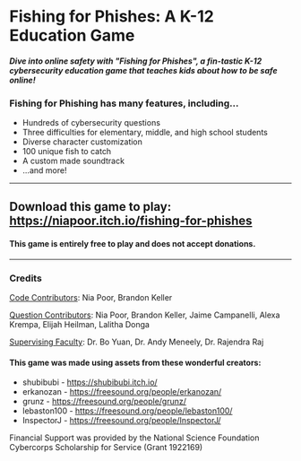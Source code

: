 # Fishing for Phishes: A K-12 Education Game

<h4><em>Dive into online safety with "Fishing for Phishes", a fin-tastic K-12 cybersecurity education game that teaches kids about how to be safe online!</em></h4>
<h3>Fishing for Phishing has many features, including...
  </h3>
<ul><li>Hundreds of cybersecurity questions
</li><li>Three difficulties for elementary, middle, and high school students
</li><li>Diverse character customization
</li><li>100 unique fish to catch
</li><li>A custom made soundtrack
</li><li>...and more!</li></ul>
<hr>
<h2>Download this game to play: <a href="https://niapoor.itch.io/fishing-for-phishes">https://niapoor.itch.io/fishing-for-phishes</a></h2>
<h4>This game is entirely free to play and does not accept donations.</h4>
<hr>
<h3>Credits</h3>
<p><u>Code Contributors</u>: Nia Poor, Brandon Keller</p>
<p><u>Question Contributors</u>: Nia Poor, Brandon Keller, Jaime Campanelli, Alexa Krempa, Elijah Heilman, Lalitha Donga</p>
<p><u>Supervising Faculty</u>: Dr. Bo Yuan, Dr. Andy Meneely, Dr. Rajendra Raj<br></p>
<h4>This game was made using assets from these wonderful creators:</h4>
<ul><li>shubibubi - <a href="https://shubibubi.itch.io/">https://shubibubi.itch.io/</a></li><li>erkanozan - <a href="https://freesound.org/people/erkanozan/">https://freesound.org/people/erkanozan/</a></li><li><span></span>grunz - <a href="https://freesound.org/people/grunz/">https://freesound.org/people/grunz/</a></li><li><span></span>lebaston100 - <a href="https://freesound.org/people/lebaston100/">https://freesound.org/people/lebaston100/</a></li><li>InspectorJ - <a href="https://freesound.org/people/InspectorJ/">https://freesound.org/people/InspectorJ/</a></li></ul>
<p>Financial Support was provided by the National Science Foundation Cybercorps Scholarship for Service (Grant 1922169) 
</p>
